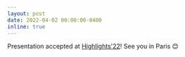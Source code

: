 ```yaml
---
layout: post
date: 2022-04-02 00:00:00-0400
inline: true
---
```


Presentation accepted at [Highlights'22](https://highlights-conference.org/2022/)! See you in Paris :blush:
